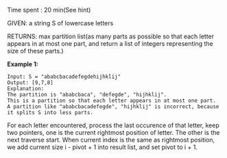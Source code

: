 Time spent : 20 min(See hint)

GIVEN: a string S of lowercase letters

RETURNS: max partition list(as many parts as possible so that each letter appears in at most one part, and return a list of integers representing the size of these parts.)

**Example 1:**

```
Input: S = "ababcbacadefegdehijhklij"
Output: [9,7,8]
Explanation:
The partition is "ababcbaca", "defegde", "hijhklij".
This is a partition so that each letter appears in at most one part.
A partition like "ababcbacadefegde", "hijhklij" is incorrect, because it splits S into less parts.

```



For each letter encountered, process the last occurence of that letter, keep two pointers, one is the current rightmost position of letter. The other is the next traverse start. When current index is the same as rightmost position, we add current size i - pivot + 1 into result list, and set pivot to i + 1.